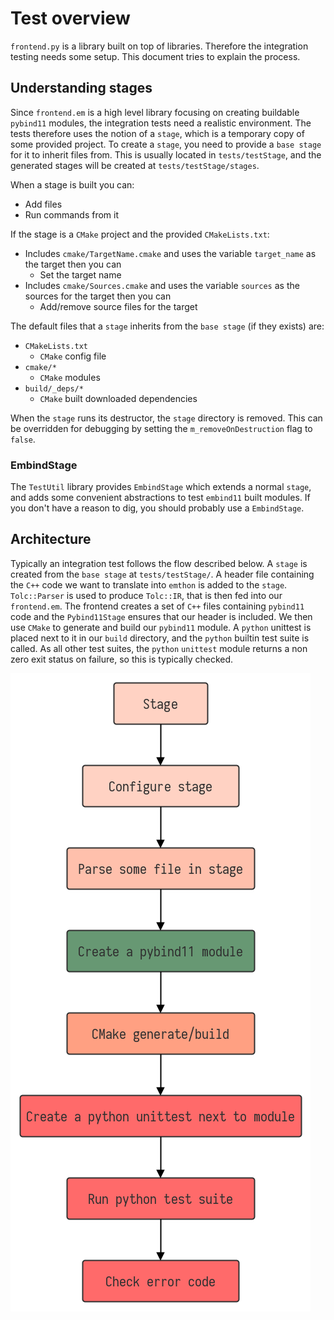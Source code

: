 # Test overview #

`frontend.py` is a library built on top of libraries. Therefore the integration testing needs some setup. This document tries to explain the process.

## Understanding stages ##

Since `frontend.em` is a high level library focusing on creating buildable `pybind11` modules, the integration tests need a realistic environment. The tests therefore uses the notion of a `stage`, which is a temporary copy of some provided project. To create a `stage`, you need to provide a `base stage` for it to inherit files from. This is usually located in `tests/testStage`, and the generated stages will be created at `tests/testStage/stages`.

When a stage is built you can:

* Add files
* Run commands from it

If the stage is a `CMake` project and the provided `CMakeLists.txt`:

* Includes `cmake/TargetName.cmake` and uses the variable `target_name` as the target then you can
    * Set the target name
* Includes `cmake/Sources.cmake` and uses the variable `sources` as the sources for the target then you can
    * Add/remove source files for the target

The default files that a `stage` inherits from the `base stage` (if they exists) are:

* `CMakeLists.txt`
    - `CMake` config file
* `cmake/*`
    - `CMake` modules
* `build/_deps/*`
    - `CMake` built downloaded dependencies

When the `stage` runs its destructor, the `stage` directory is removed. This can be overridden for debugging by setting the `m_removeOnDestruction` flag to `false`.

### EmbindStage ###

The `TestUtil` library provides `EmbindStage` which extends a normal `stage`, and adds some convenient abstractions to test `embind11` built modules. If you don't have a reason to dig, you should probably use a `EmbindStage`.

## Architecture ##

Typically an integration test follows the flow described below. A `stage` is created from the `base stage` at `tests/testStage/`. A header file containing the `C++` code we want to translate into `emthon` is added to the `stage`. `Tolc::Parser` is used to produce `Tolc::IR`, that is then fed into our `frontend.em`. The frontend creates a set of `C++` files containing `pybind11` code and the `Pybind11Stage` ensures that our header is included. We then use `CMake` to generate and build our `pybind11` module. A `python` unittest is placed next to it in our `build` directory, and the `python` builtin test suite is called. As all other test suites, the `python` `unittest` module returns a non zero exit status on failure, so this is typically checked.

![Test overview](../docs/Frontend.pyTest.png "Test overview")
